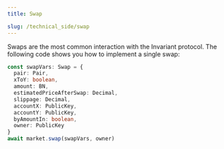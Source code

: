 ```yaml
---
title: Swap

slug: /technical_side/swap
---
```


Swaps are the most common interaction with the Invariant protocol. The following code shows you how to implement a single swap:

```ts
const swapVars: Swap = {
  pair: Pair,
  xToY: boolean,
  amount: BN,
  estimatedPriceAfterSwap: Decimal,
  slippage: Decimal,
  accountX: PublicKey,
  accountY: PublicKey,
  byAmountIn: boolean,
  owner: PublicKey
}
await market.swap(swapVars, owner)
```
